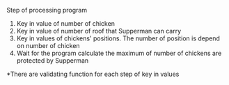 Step of processing program
1. Key in value of number of chicken
2. Key in value of number of roof that Supperman can carry
3. Key in values of chickens' positions. The number of position is depend on number of chicken
4. Wait for the program calculate the maximum of number of chickens are protected by Supperman

*There are validating function for each step of key in values
